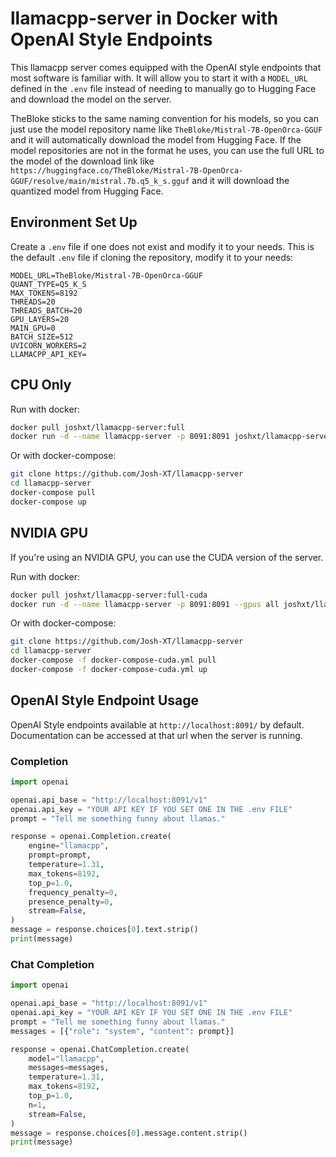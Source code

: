 # llamacpp-server in Docker with OpenAI Style Endpoints

This llamacpp server comes equipped with the OpenAI style endpoints that most software is familiar with. It will allow you to start it with a `MODEL_URL` defined in the `.env` file instead of needing to manually go to Hugging Face and download the model on the server.

TheBloke sticks to the same naming convention for his models, so you can just use the model repository name like `TheBloke/Mistral-7B-OpenOrca-GGUF` and it will automatically download the model from Hugging Face. If the model repositories are not in the format he uses, you can use the full URL to the model of the download link like `https://huggingface.co/TheBloke/Mistral-7B-OpenOrca-GGUF/resolve/main/mistral.7b.q5_k_s.gguf` and it will download the quantized model from Hugging Face.

## Environment Set Up

Create a `.env` file if one does not exist and modify it to your needs. This is the default `.env` file if cloning the repository, modify it to your needs:

```env
MODEL_URL=TheBloke/Mistral-7B-OpenOrca-GGUF
QUANT_TYPE=Q5_K_S
MAX_TOKENS=8192
THREADS=20
THREADS_BATCH=20
GPU_LAYERS=20
MAIN_GPU=0
BATCH_SIZE=512
UVICORN_WORKERS=2
LLAMACPP_API_KEY=
```

## CPU Only

Run with docker:

```bash
docker pull joshxt/llamacpp-server:full
docker run -d --name llamacpp-server -p 8091:8091 joshxt/llamacpp-server:full --env-file .env
```

Or with docker-compose:

```bash
git clone https://github.com/Josh-XT/llamacpp-server
cd llamacpp-server
docker-compose pull
docker-compose up
```

## NVIDIA GPU

If you're using an NVIDIA GPU, you can use the CUDA version of the server.

Run with docker:

```bash
docker pull joshxt/llamacpp-server:full-cuda
docker run -d --name llamacpp-server -p 8091:8091 --gpus all joshxt/llamacpp-server:full-cuda --env-file .env
```

Or with docker-compose:

```bash
git clone https://github.com/Josh-XT/llamacpp-server
cd llamacpp-server
docker-compose -f docker-compose-cuda.yml pull
docker-compose -f docker-compose-cuda.yml up
```

## OpenAI Style Endpoint Usage

OpenAI Style endpoints available at `http://localhost:8091/` by default. Documentation can be accessed at that url when the server is running.

### Completion

```python
import openai

openai.api_base = "http://localhost:8091/v1"
openai.api_key = "YOUR API KEY IF YOU SET ONE IN THE .env FILE"
prompt = "Tell me something funny about llamas."

response = openai.Completion.create(
    engine="llamacpp",
    prompt=prompt,
    temperature=1.31,
    max_tokens=8192,
    top_p=1.0,
    frequency_penalty=0,
    presence_penalty=0,
    stream=False,
)
message = response.choices[0].text.strip()
print(message)
```

### Chat Completion

```python
import openai

openai.api_base = "http://localhost:8091/v1"
openai.api_key = "YOUR API KEY IF YOU SET ONE IN THE .env FILE"
prompt = "Tell me something funny about llamas."
messages = [{"role": "system", "content": prompt}]

response = openai.ChatCompletion.create(
    model="llamacpp",
    messages=messages,
    temperature=1.31,
    max_tokens=8192,
    top_p=1.0,
    n=1,
    stream=False,
)
message = response.choices[0].message.content.strip()
print(message)
```
